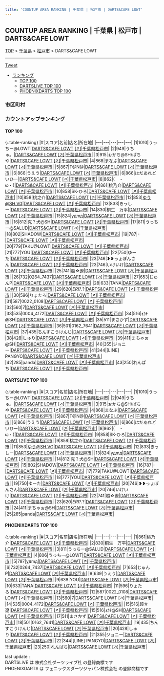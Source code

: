 ```yaml
---
title: 'COUNTUP AREA RANKING | 千葉県 | 松戸市 | DARTS&CAFE LOWT'
---
```

## COUNTUP AREA RANKING | 千葉県 | 松戸市 | DARTS&CAFE LOWT

[TOP](/darts/rank/) > [千葉県](/darts/rank/千葉県/) > [松戸市](/darts/rank/千葉県/松戸市/) > DARTS&CAFE LOWT

___

<a href="https://twitter.com/share?ref_src=twsrc%5Etfw" data-text="COUNTUP AREA RANKING | 千葉県松戸市DARTS&CAFE LOWT" class="twitter-share-button" data-hashtags="DARTSLIVE,PHOENIXDARTS,darts,ダーツ" data-show-count="false">Tweet</a>

* [ランキング](#カウントアップランキング)
    * [TOP 100](#top-100)
    * [DARTSLIVE TOP 100](#dartslive-top-100)
    * [PHOENIXDARTS TOP 100](#phoenixdarts-top-100)

### 市区町村

<ul>

</ul>

### カウントアップランキング

#### TOP 100



{:.table-ranking}
|#|スコア|名前|店名|所在地|
|---|---|---|---|---|
|1|1010|<span class="rank-name-dl">うっちー@LOWT</span>|<a href="/darts/rank/shops/c1cb68d2bd9628735f9f3321c1147265.html">DARTS&CAFE LOWT</a> <a href="https://search.dartslive.com/jp/shop/c1cb68d2bd9628735f9f3321c1147265">[↗]</a>|<a href="/darts/rank/千葉県/松戸市">千葉県松戸市</a>|
|2|949|<span class="rank-name-dl">うちゅ。</span>|<a href="/darts/rank/shops/c1cb68d2bd9628735f9f3321c1147265.html">DARTS&CAFE LOWT</a> <a href="https://search.dartslive.com/jp/shop/c1cb68d2bd9628735f9f3321c1147265">[↗]</a>|<a href="/darts/rank/千葉県/松戸市">千葉県松戸市</a>|
|3|915|<span class="rank-name-dl">ぉかち@SH/ぱちや</span>|<a href="/darts/rank/shops/c1cb68d2bd9628735f9f3321c1147265.html">DARTS&CAFE LOWT</a> <a href="https://search.dartslive.com/jp/shop/c1cb68d2bd9628735f9f3321c1147265">[↗]</a>|<a href="/darts/rank/千葉県/松戸市">千葉県松戸市</a>|
|4|868|<span class="rank-name-dl">まなぶ</span>|<a href="/darts/rank/shops/c1cb68d2bd9628735f9f3321c1147265.html">DARTS&CAFE LOWT</a> <a href="https://search.dartslive.com/jp/shop/c1cb68d2bd9628735f9f3321c1147265">[↗]</a>|<a href="/darts/rank/千葉県/松戸市">千葉県松戸市</a>|
|5|867|<span class="rank-name-dl">T@N@</span>|<a href="/darts/rank/shops/c1cb68d2bd9628735f9f3321c1147265.html">DARTS&CAFE LOWT</a> <a href="https://search.dartslive.com/jp/shop/c1cb68d2bd9628735f9f3321c1147265">[↗]</a>|<a href="/darts/rank/千葉県/松戸市">千葉県松戸市</a>|
|6|866|<span class="rank-name-dl">うえう</span>|<a href="/darts/rank/shops/c1cb68d2bd9628735f9f3321c1147265.html">DARTS&CAFE LOWT</a> <a href="https://search.dartslive.com/jp/shop/c1cb68d2bd9628735f9f3321c1147265">[↗]</a>|<a href="/darts/rank/千葉県/松戸市">千葉県松戸市</a>|
|6|866|<span class="rank-name-dl">はだあれどいひー</span>|<a href="/darts/rank/shops/c1cb68d2bd9628735f9f3321c1147265.html">DARTS&CAFE LOWT</a> <a href="https://search.dartslive.com/jp/shop/c1cb68d2bd9628735f9f3321c1147265">[↗]</a>|<a href="/darts/rank/千葉県/松戸市">千葉県松戸市</a>|
|8|862|<span class="rank-name-dl">(　・ω・)</span>|<a href="/darts/rank/shops/c1cb68d2bd9628735f9f3321c1147265.html">DARTS&CAFE LOWT</a> <a href="https://search.dartslive.com/jp/shop/c1cb68d2bd9628735f9f3321c1147265">[↗]</a>|<a href="/darts/rank/千葉県/松戸市">千葉県松戸市</a>|
|9|861|<span class="rank-name-pd">桃乃介</span>|<a href="/darts/rank/shops/94105.html">DARTS&CAFE LOWT</a> <a href="https://vs.phoenixdarts.com/jp/shop/shopDetailInfo/s_94105?s_seq=94105">[↗]</a>|<a href="/darts/rank/千葉県/松戸市">千葉県松戸市</a>|
|10|858|<span class="rank-name-dl">SK-ひろ</span>|<a href="/darts/rank/shops/c1cb68d2bd9628735f9f3321c1147265.html">DARTS&CAFE LOWT</a> <a href="https://search.dartslive.com/jp/shop/c1cb68d2bd9628735f9f3321c1147265">[↗]</a>|<a href="/darts/rank/千葉県/松戸市">千葉県松戸市</a>|
|10|858|<span class="rank-name-dl">桃之介</span>|<a href="/darts/rank/shops/c1cb68d2bd9628735f9f3321c1147265.html">DARTS&CAFE LOWT</a> <a href="https://search.dartslive.com/jp/shop/c1cb68d2bd9628735f9f3321c1147265">[↗]</a>|<a href="/darts/rank/千葉県/松戸市">千葉県松戸市</a>|
|12|853|<span class="rank-name-dl">ゆう@SH.VG</span>|<a href="/darts/rank/shops/c1cb68d2bd9628735f9f3321c1147265.html">DARTS&CAFE LOWT</a> <a href="https://search.dartslive.com/jp/shop/c1cb68d2bd9628735f9f3321c1147265">[↗]</a>|<a href="/darts/rank/千葉県/松戸市">千葉県松戸市</a>|
|13|833|<span class="rank-name-dl">きっしー</span>|<a href="/darts/rank/shops/c1cb68d2bd9628735f9f3321c1147265.html">DARTS&CAFE LOWT</a> <a href="https://search.dartslive.com/jp/shop/c1cb68d2bd9628735f9f3321c1147265">[↗]</a>|<a href="/darts/rank/千葉県/松戸市">千葉県松戸市</a>|
|14|830|<span class="rank-name-pd">桐生　万平</span>|<a href="/darts/rank/shops/94105.html">DARTS&CAFE LOWT</a> <a href="https://vs.phoenixdarts.com/jp/shop/shopDetailInfo/s_94105?s_seq=94105">[↗]</a>|<a href="/darts/rank/千葉県/松戸市">千葉県松戸市</a>|
|15|824|<span class="rank-name-dl">yдmд</span>|<a href="/darts/rank/shops/c1cb68d2bd9628735f9f3321c1147265.html">DARTS&CAFE LOWT</a> <a href="https://search.dartslive.com/jp/shop/c1cb68d2bd9628735f9f3321c1147265">[↗]</a>|<a href="/darts/rank/千葉県/松戸市">千葉県松戸市</a>|
|16|812|<span class="rank-name-dl">克？犬@SH</span>|<a href="/darts/rank/shops/c1cb68d2bd9628735f9f3321c1147265.html">DARTS&CAFE LOWT</a> <a href="https://search.dartslive.com/jp/shop/c1cb68d2bd9628735f9f3321c1147265">[↗]</a>|<a href="/darts/rank/千葉県/松戸市">千葉県松戸市</a>|
|17|811|<span class="rank-name-pd">うっちー@SALUD</span>|<a href="/darts/rank/shops/94105.html">DARTS&CAFE LOWT</a> <a href="https://vs.phoenixdarts.com/jp/shop/shopDetailInfo/s_94105?s_seq=94105">[↗]</a>|<a href="/darts/rank/千葉県/松戸市">千葉県松戸市</a>|
|18|802|<span class="rank-name-dl">SHADOW</span>|<a href="/darts/rank/shops/c1cb68d2bd9628735f9f3321c1147265.html">DARTS&CAFE LOWT</a> <a href="https://search.dartslive.com/jp/shop/c1cb68d2bd9628735f9f3321c1147265">[↗]</a>|<a href="/darts/rank/千葉県/松戸市">千葉県松戸市</a>|
|19|787|<span class="rank-name-dl">-</span>|<a href="/darts/rank/shops/c1cb68d2bd9628735f9f3321c1147265.html">DARTS&CAFE LOWT</a> <a href="https://search.dartslive.com/jp/shop/c1cb68d2bd9628735f9f3321c1147265">[↗]</a>|<a href="/darts/rank/千葉県/松戸市">千葉県松戸市</a>|
|20|779|<span class="rank-name-dl">TAKU@LOWT</span>|<a href="/darts/rank/shops/c1cb68d2bd9628735f9f3321c1147265.html">DARTS&CAFE LOWT</a> <a href="https://search.dartslive.com/jp/shop/c1cb68d2bd9628735f9f3321c1147265">[↗]</a>|<a href="/darts/rank/千葉県/松戸市">千葉県松戸市</a>|
|21|777|<span class="rank-name-dl">YOU</span>|<a href="/darts/rank/shops/c1cb68d2bd9628735f9f3321c1147265.html">DARTS&CAFE LOWT</a> <a href="https://search.dartslive.com/jp/shop/c1cb68d2bd9628735f9f3321c1147265">[↗]</a>|<a href="/darts/rank/千葉県/松戸市">千葉県松戸市</a>|
|22|750|<span class="rank-name-dl">ゆーた</span>|<a href="/darts/rank/shops/c1cb68d2bd9628735f9f3321c1147265.html">DARTS&CAFE LOWT</a> <a href="https://search.dartslive.com/jp/shop/c1cb68d2bd9628735f9f3321c1147265">[↗]</a>|<a href="/darts/rank/千葉県/松戸市">千葉県松戸市</a>|
|23|746|<span class="rank-name-dl">❥❥っょぽんさん</span>|<a href="/darts/rank/shops/c1cb68d2bd9628735f9f3321c1147265.html">DARTS&CAFE LOWT</a> <a href="https://search.dartslive.com/jp/shop/c1cb68d2bd9628735f9f3321c1147265">[↗]</a>|<a href="/darts/rank/千葉県/松戸市">千葉県松戸市</a>|
|23|746|<span class="rank-name-dl">いけいけ</span>|<a href="/darts/rank/shops/c1cb68d2bd9628735f9f3321c1147265.html">DARTS&CAFE LOWT</a> <a href="https://search.dartslive.com/jp/shop/c1cb68d2bd9628735f9f3321c1147265">[↗]</a>|<a href="/darts/rank/千葉県/松戸市">千葉県松戸市</a>|
|25|741|<span class="rank-name-dl">超☆遼</span>|<a href="/darts/rank/shops/c1cb68d2bd9628735f9f3321c1147265.html">DARTS&CAFE LOWT</a> <a href="https://search.dartslive.com/jp/shop/c1cb68d2bd9628735f9f3321c1147265">[↗]</a>|<a href="/darts/rank/千葉県/松戸市">千葉県松戸市</a>|
|26|732|<span class="rank-name-pd">0264_7437</span>|<a href="/darts/rank/shops/94105.html">DARTS&CAFE LOWT</a> <a href="https://vs.phoenixdarts.com/jp/shop/shopDetailInfo/s_94105?s_seq=94105">[↗]</a>|<a href="/darts/rank/千葉県/松戸市">千葉県松戸市</a>|
|27|653|<span class="rank-name-pd">じゅんP</span>|<a href="/darts/rank/shops/94105.html">DARTS&CAFE LOWT</a> <a href="https://vs.phoenixdarts.com/jp/shop/shopDetailInfo/s_94105?s_seq=94105">[↗]</a>|<a href="/darts/rank/千葉県/松戸市">千葉県松戸市</a>|
|28|633|<span class="rank-name-pd">TANA</span>|<a href="/darts/rank/shops/94105.html">DARTS&CAFE LOWT</a> <a href="https://vs.phoenixdarts.com/jp/shop/shopDetailInfo/s_94105?s_seq=94105">[↗]</a>|<a href="/darts/rank/千葉県/松戸市">千葉県松戸市</a>|
|29|620|<span class="rank-name-dl">*ERI?.*?</span>|<a href="/darts/rank/shops/c1cb68d2bd9628735f9f3321c1147265.html">DARTS&CAFE LOWT</a> <a href="https://search.dartslive.com/jp/shop/c1cb68d2bd9628735f9f3321c1147265">[↗]</a>|<a href="/darts/rank/千葉県/松戸市">千葉県松戸市</a>|
|30|596|<span class="rank-name-pd">りょたろ</span>|<a href="/darts/rank/shops/94105.html">DARTS&CAFE LOWT</a> <a href="https://vs.phoenixdarts.com/jp/shop/shopDetailInfo/s_94105?s_seq=94105">[↗]</a>|<a href="/darts/rank/千葉県/松戸市">千葉県松戸市</a>|
|31|587|<span class="rank-name-pd">0022_0108</span>|<a href="/darts/rank/shops/94105.html">DARTS&CAFE LOWT</a> <a href="https://vs.phoenixdarts.com/jp/shop/shopDetailInfo/s_94105?s_seq=94105">[↗]</a>|<a href="/darts/rank/千葉県/松戸市">千葉県松戸市</a>|
|32|560|<span class="rank-name-pd">7</span>|<a href="/darts/rank/shops/94105.html">DARTS&CAFE LOWT</a> <a href="https://vs.phoenixdarts.com/jp/shop/shopDetailInfo/s_94105?s_seq=94105">[↗]</a>|<a href="/darts/rank/千葉県/松戸市">千葉県松戸市</a>|
|33|535|<span class="rank-name-pd">0004_4172</span>|<a href="/darts/rank/shops/94105.html">DARTS&CAFE LOWT</a> <a href="https://vs.phoenixdarts.com/jp/shop/shopDetailInfo/s_94105?s_seq=94105">[↗]</a>|<a href="/darts/rank/千葉県/松戸市">千葉県松戸市</a>|
|34|516|<span class="rank-name-pd">ｫｶﾁ@SH</span>|<a href="/darts/rank/shops/94105.html">DARTS&CAFE LOWT</a> <a href="https://vs.phoenixdarts.com/jp/shop/shopDetailInfo/s_94105?s_seq=94105">[↗]</a>|<a href="/darts/rank/千葉県/松戸市">千葉県松戸市</a>|
|35|511|<span class="rank-name-pd">まさかず</span>|<a href="/darts/rank/shops/94105.html">DARTS&CAFE LOWT</a> <a href="https://vs.phoenixdarts.com/jp/shop/shopDetailInfo/s_94105?s_seq=94105">[↗]</a>|<a href="/darts/rank/千葉県/松戸市">千葉県松戸市</a>|
|36|501|<span class="rank-name-pd">0162_7641</span>|<a href="/darts/rank/shops/94105.html">DARTS&CAFE LOWT</a> <a href="https://vs.phoenixdarts.com/jp/shop/shopDetailInfo/s_94105?s_seq=94105">[↗]</a>|<a href="/darts/rank/千葉県/松戸市">千葉県松戸市</a>|
|37|435|<span class="rank-name-pd">ちんすこうけんじ</span>|<a href="/darts/rank/shops/94105.html">DARTS&CAFE LOWT</a> <a href="https://vs.phoenixdarts.com/jp/shop/shopDetailInfo/s_94105?s_seq=94105">[↗]</a>|<a href="/darts/rank/千葉県/松戸市">千葉県松戸市</a>|
|38|428|<span class="rank-name-pd">しゅり</span>|<a href="/darts/rank/shops/94105.html">DARTS&CAFE LOWT</a> <a href="https://vs.phoenixdarts.com/jp/shop/shopDetailInfo/s_94105?s_seq=94105">[↗]</a>|<a href="/darts/rank/千葉県/松戸市">千葉県松戸市</a>|
|39|411|<span class="rank-name-dl">まちゃぉ@SH</span>|<a href="/darts/rank/shops/c1cb68d2bd9628735f9f3321c1147265.html">DARTS&CAFE LOWT</a> <a href="https://search.dartslive.com/jp/shop/c1cb68d2bd9628735f9f3321c1147265">[↗]</a>|<a href="/darts/rank/千葉県/松戸市">千葉県松戸市</a>|
|40|355|<span class="rank-name-pd">ジョニー</span>|<a href="/darts/rank/shops/94105.html">DARTS&CAFE LOWT</a> <a href="https://vs.phoenixdarts.com/jp/shop/shopDetailInfo/s_94105?s_seq=94105">[↗]</a>|<a href="/darts/rank/千葉県/松戸市">千葉県松戸市</a>|
|41|344|<span class="rank-name-pd">[LINE] PANGYO</span>|<a href="/darts/rank/shops/94105.html">DARTS&CAFE LOWT</a> <a href="https://vs.phoenixdarts.com/jp/shop/shopDetailInfo/s_94105?s_seq=94105">[↗]</a>|<a href="/darts/rank/千葉県/松戸市">千葉県松戸市</a>|
|42|285|<span class="rank-name-dl">panda</span>|<a href="/darts/rank/shops/c1cb68d2bd9628735f9f3321c1147265.html">DARTS&CAFE LOWT</a> <a href="https://search.dartslive.com/jp/shop/c1cb68d2bd9628735f9f3321c1147265">[↗]</a>|<a href="/darts/rank/千葉県/松戸市">千葉県松戸市</a>|
|43|250|<span class="rank-name-pd">れんぱち</span>|<a href="/darts/rank/shops/94105.html">DARTS&CAFE LOWT</a> <a href="https://vs.phoenixdarts.com/jp/shop/shopDetailInfo/s_94105?s_seq=94105">[↗]</a>|<a href="/darts/rank/千葉県/松戸市">千葉県松戸市</a>|


#### DARTSLIVE TOP 100



{:.table-ranking}
|#|スコア|名前|店名|所在地|
|---|---|---|---|---|
|1|1010|<span class="rank-name-dl">うっちー@LOWT</span>|<a href="/darts/rank/shops/c1cb68d2bd9628735f9f3321c1147265.html">DARTS&CAFE LOWT</a> <a href="https://search.dartslive.com/jp/shop/c1cb68d2bd9628735f9f3321c1147265">[↗]</a>|<a href="/darts/rank/千葉県/松戸市">千葉県松戸市</a>|
|2|949|<span class="rank-name-dl">うちゅ。</span>|<a href="/darts/rank/shops/c1cb68d2bd9628735f9f3321c1147265.html">DARTS&CAFE LOWT</a> <a href="https://search.dartslive.com/jp/shop/c1cb68d2bd9628735f9f3321c1147265">[↗]</a>|<a href="/darts/rank/千葉県/松戸市">千葉県松戸市</a>|
|3|915|<span class="rank-name-dl">ぉかち@SH/ぱちや</span>|<a href="/darts/rank/shops/c1cb68d2bd9628735f9f3321c1147265.html">DARTS&CAFE LOWT</a> <a href="https://search.dartslive.com/jp/shop/c1cb68d2bd9628735f9f3321c1147265">[↗]</a>|<a href="/darts/rank/千葉県/松戸市">千葉県松戸市</a>|
|4|868|<span class="rank-name-dl">まなぶ</span>|<a href="/darts/rank/shops/c1cb68d2bd9628735f9f3321c1147265.html">DARTS&CAFE LOWT</a> <a href="https://search.dartslive.com/jp/shop/c1cb68d2bd9628735f9f3321c1147265">[↗]</a>|<a href="/darts/rank/千葉県/松戸市">千葉県松戸市</a>|
|5|867|<span class="rank-name-dl">T@N@</span>|<a href="/darts/rank/shops/c1cb68d2bd9628735f9f3321c1147265.html">DARTS&CAFE LOWT</a> <a href="https://search.dartslive.com/jp/shop/c1cb68d2bd9628735f9f3321c1147265">[↗]</a>|<a href="/darts/rank/千葉県/松戸市">千葉県松戸市</a>|
|6|866|<span class="rank-name-dl">うえう</span>|<a href="/darts/rank/shops/c1cb68d2bd9628735f9f3321c1147265.html">DARTS&CAFE LOWT</a> <a href="https://search.dartslive.com/jp/shop/c1cb68d2bd9628735f9f3321c1147265">[↗]</a>|<a href="/darts/rank/千葉県/松戸市">千葉県松戸市</a>|
|6|866|<span class="rank-name-dl">はだあれどいひー</span>|<a href="/darts/rank/shops/c1cb68d2bd9628735f9f3321c1147265.html">DARTS&CAFE LOWT</a> <a href="https://search.dartslive.com/jp/shop/c1cb68d2bd9628735f9f3321c1147265">[↗]</a>|<a href="/darts/rank/千葉県/松戸市">千葉県松戸市</a>|
|8|862|<span class="rank-name-dl">(　・ω・)</span>|<a href="/darts/rank/shops/c1cb68d2bd9628735f9f3321c1147265.html">DARTS&CAFE LOWT</a> <a href="https://search.dartslive.com/jp/shop/c1cb68d2bd9628735f9f3321c1147265">[↗]</a>|<a href="/darts/rank/千葉県/松戸市">千葉県松戸市</a>|
|9|858|<span class="rank-name-dl">SK-ひろ</span>|<a href="/darts/rank/shops/c1cb68d2bd9628735f9f3321c1147265.html">DARTS&CAFE LOWT</a> <a href="https://search.dartslive.com/jp/shop/c1cb68d2bd9628735f9f3321c1147265">[↗]</a>|<a href="/darts/rank/千葉県/松戸市">千葉県松戸市</a>|
|9|858|<span class="rank-name-dl">桃之介</span>|<a href="/darts/rank/shops/c1cb68d2bd9628735f9f3321c1147265.html">DARTS&CAFE LOWT</a> <a href="https://search.dartslive.com/jp/shop/c1cb68d2bd9628735f9f3321c1147265">[↗]</a>|<a href="/darts/rank/千葉県/松戸市">千葉県松戸市</a>|
|11|853|<span class="rank-name-dl">ゆう@SH.VG</span>|<a href="/darts/rank/shops/c1cb68d2bd9628735f9f3321c1147265.html">DARTS&CAFE LOWT</a> <a href="https://search.dartslive.com/jp/shop/c1cb68d2bd9628735f9f3321c1147265">[↗]</a>|<a href="/darts/rank/千葉県/松戸市">千葉県松戸市</a>|
|12|833|<span class="rank-name-dl">きっしー</span>|<a href="/darts/rank/shops/c1cb68d2bd9628735f9f3321c1147265.html">DARTS&CAFE LOWT</a> <a href="https://search.dartslive.com/jp/shop/c1cb68d2bd9628735f9f3321c1147265">[↗]</a>|<a href="/darts/rank/千葉県/松戸市">千葉県松戸市</a>|
|13|824|<span class="rank-name-dl">yдmд</span>|<a href="/darts/rank/shops/c1cb68d2bd9628735f9f3321c1147265.html">DARTS&CAFE LOWT</a> <a href="https://search.dartslive.com/jp/shop/c1cb68d2bd9628735f9f3321c1147265">[↗]</a>|<a href="/darts/rank/千葉県/松戸市">千葉県松戸市</a>|
|14|812|<span class="rank-name-dl">克？犬@SH</span>|<a href="/darts/rank/shops/c1cb68d2bd9628735f9f3321c1147265.html">DARTS&CAFE LOWT</a> <a href="https://search.dartslive.com/jp/shop/c1cb68d2bd9628735f9f3321c1147265">[↗]</a>|<a href="/darts/rank/千葉県/松戸市">千葉県松戸市</a>|
|15|802|<span class="rank-name-dl">SHADOW</span>|<a href="/darts/rank/shops/c1cb68d2bd9628735f9f3321c1147265.html">DARTS&CAFE LOWT</a> <a href="https://search.dartslive.com/jp/shop/c1cb68d2bd9628735f9f3321c1147265">[↗]</a>|<a href="/darts/rank/千葉県/松戸市">千葉県松戸市</a>|
|16|787|<span class="rank-name-dl">-</span>|<a href="/darts/rank/shops/c1cb68d2bd9628735f9f3321c1147265.html">DARTS&CAFE LOWT</a> <a href="https://search.dartslive.com/jp/shop/c1cb68d2bd9628735f9f3321c1147265">[↗]</a>|<a href="/darts/rank/千葉県/松戸市">千葉県松戸市</a>|
|17|779|<span class="rank-name-dl">TAKU@LOWT</span>|<a href="/darts/rank/shops/c1cb68d2bd9628735f9f3321c1147265.html">DARTS&CAFE LOWT</a> <a href="https://search.dartslive.com/jp/shop/c1cb68d2bd9628735f9f3321c1147265">[↗]</a>|<a href="/darts/rank/千葉県/松戸市">千葉県松戸市</a>|
|18|777|<span class="rank-name-dl">YOU</span>|<a href="/darts/rank/shops/c1cb68d2bd9628735f9f3321c1147265.html">DARTS&CAFE LOWT</a> <a href="https://search.dartslive.com/jp/shop/c1cb68d2bd9628735f9f3321c1147265">[↗]</a>|<a href="/darts/rank/千葉県/松戸市">千葉県松戸市</a>|
|19|750|<span class="rank-name-dl">ゆーた</span>|<a href="/darts/rank/shops/c1cb68d2bd9628735f9f3321c1147265.html">DARTS&CAFE LOWT</a> <a href="https://search.dartslive.com/jp/shop/c1cb68d2bd9628735f9f3321c1147265">[↗]</a>|<a href="/darts/rank/千葉県/松戸市">千葉県松戸市</a>|
|20|746|<span class="rank-name-dl">❥❥っょぽんさん</span>|<a href="/darts/rank/shops/c1cb68d2bd9628735f9f3321c1147265.html">DARTS&CAFE LOWT</a> <a href="https://search.dartslive.com/jp/shop/c1cb68d2bd9628735f9f3321c1147265">[↗]</a>|<a href="/darts/rank/千葉県/松戸市">千葉県松戸市</a>|
|20|746|<span class="rank-name-dl">いけいけ</span>|<a href="/darts/rank/shops/c1cb68d2bd9628735f9f3321c1147265.html">DARTS&CAFE LOWT</a> <a href="https://search.dartslive.com/jp/shop/c1cb68d2bd9628735f9f3321c1147265">[↗]</a>|<a href="/darts/rank/千葉県/松戸市">千葉県松戸市</a>|
|22|741|<span class="rank-name-dl">超☆遼</span>|<a href="/darts/rank/shops/c1cb68d2bd9628735f9f3321c1147265.html">DARTS&CAFE LOWT</a> <a href="https://search.dartslive.com/jp/shop/c1cb68d2bd9628735f9f3321c1147265">[↗]</a>|<a href="/darts/rank/千葉県/松戸市">千葉県松戸市</a>|
|23|620|<span class="rank-name-dl">*ERI?.*?</span>|<a href="/darts/rank/shops/c1cb68d2bd9628735f9f3321c1147265.html">DARTS&CAFE LOWT</a> <a href="https://search.dartslive.com/jp/shop/c1cb68d2bd9628735f9f3321c1147265">[↗]</a>|<a href="/darts/rank/千葉県/松戸市">千葉県松戸市</a>|
|24|411|<span class="rank-name-dl">まちゃぉ@SH</span>|<a href="/darts/rank/shops/c1cb68d2bd9628735f9f3321c1147265.html">DARTS&CAFE LOWT</a> <a href="https://search.dartslive.com/jp/shop/c1cb68d2bd9628735f9f3321c1147265">[↗]</a>|<a href="/darts/rank/千葉県/松戸市">千葉県松戸市</a>|
|25|285|<span class="rank-name-dl">panda</span>|<a href="/darts/rank/shops/c1cb68d2bd9628735f9f3321c1147265.html">DARTS&CAFE LOWT</a> <a href="https://search.dartslive.com/jp/shop/c1cb68d2bd9628735f9f3321c1147265">[↗]</a>|<a href="/darts/rank/千葉県/松戸市">千葉県松戸市</a>|


#### PHOENIXDARTS TOP 100



{:.table-ranking}
|#|スコア|名前|店名|所在地|
|---|---|---|---|---|
|1|861|<span class="rank-name-pd">桃乃介</span>|<a href="/darts/rank/shops/94105.html">DARTS&CAFE LOWT</a> <a href="https://vs.phoenixdarts.com/jp/shop/shopDetailInfo/s_94105?s_seq=94105">[↗]</a>|<a href="/darts/rank/千葉県/松戸市">千葉県松戸市</a>|
|2|830|<span class="rank-name-pd">桐生　万平</span>|<a href="/darts/rank/shops/94105.html">DARTS&CAFE LOWT</a> <a href="https://vs.phoenixdarts.com/jp/shop/shopDetailInfo/s_94105?s_seq=94105">[↗]</a>|<a href="/darts/rank/千葉県/松戸市">千葉県松戸市</a>|
|3|811|<span class="rank-name-pd">うっちー@SALUD</span>|<a href="/darts/rank/shops/94105.html">DARTS&CAFE LOWT</a> <a href="https://vs.phoenixdarts.com/jp/shop/shopDetailInfo/s_94105?s_seq=94105">[↗]</a>|<a href="/darts/rank/千葉県/松戸市">千葉県松戸市</a>|
|4|806|<span class="rank-name-pd">うっちー@LOWT</span>|<a href="/darts/rank/shops/94105.html">DARTS&CAFE LOWT</a> <a href="https://vs.phoenixdarts.com/jp/shop/shopDetailInfo/s_94105?s_seq=94105">[↗]</a>|<a href="/darts/rank/千葉県/松戸市">千葉県松戸市</a>|
|5|787|<span class="rank-name-pd">yдmд</span>|<a href="/darts/rank/shops/94105.html">DARTS&CAFE LOWT</a> <a href="https://vs.phoenixdarts.com/jp/shop/shopDetailInfo/s_94105?s_seq=94105">[↗]</a>|<a href="/darts/rank/千葉県/松戸市">千葉県松戸市</a>|
|6|732|<span class="rank-name-pd">0264_7437</span>|<a href="/darts/rank/shops/94105.html">DARTS&CAFE LOWT</a> <a href="https://vs.phoenixdarts.com/jp/shop/shopDetailInfo/s_94105?s_seq=94105">[↗]</a>|<a href="/darts/rank/千葉県/松戸市">千葉県松戸市</a>|
|7|653|<span class="rank-name-pd">じゅんP</span>|<a href="/darts/rank/shops/94105.html">DARTS&CAFE LOWT</a> <a href="https://vs.phoenixdarts.com/jp/shop/shopDetailInfo/s_94105?s_seq=94105">[↗]</a>|<a href="/darts/rank/千葉県/松戸市">千葉県松戸市</a>|
|8|639|<span class="rank-name-pd">うえう</span>|<a href="/darts/rank/shops/94105.html">DARTS&CAFE LOWT</a> <a href="https://vs.phoenixdarts.com/jp/shop/shopDetailInfo/s_94105?s_seq=94105">[↗]</a>|<a href="/darts/rank/千葉県/松戸市">千葉県松戸市</a>|
|9|638|<span class="rank-name-pd">YOU</span>|<a href="/darts/rank/shops/94105.html">DARTS&CAFE LOWT</a> <a href="https://vs.phoenixdarts.com/jp/shop/shopDetailInfo/s_94105?s_seq=94105">[↗]</a>|<a href="/darts/rank/千葉県/松戸市">千葉県松戸市</a>|
|10|633|<span class="rank-name-pd">TANA</span>|<a href="/darts/rank/shops/94105.html">DARTS&CAFE LOWT</a> <a href="https://vs.phoenixdarts.com/jp/shop/shopDetailInfo/s_94105?s_seq=94105">[↗]</a>|<a href="/darts/rank/千葉県/松戸市">千葉県松戸市</a>|
|11|596|<span class="rank-name-pd">りょたろ</span>|<a href="/darts/rank/shops/94105.html">DARTS&CAFE LOWT</a> <a href="https://vs.phoenixdarts.com/jp/shop/shopDetailInfo/s_94105?s_seq=94105">[↗]</a>|<a href="/darts/rank/千葉県/松戸市">千葉県松戸市</a>|
|12|587|<span class="rank-name-pd">0022_0108</span>|<a href="/darts/rank/shops/94105.html">DARTS&CAFE LOWT</a> <a href="https://vs.phoenixdarts.com/jp/shop/shopDetailInfo/s_94105?s_seq=94105">[↗]</a>|<a href="/darts/rank/千葉県/松戸市">千葉県松戸市</a>|
|13|560|<span class="rank-name-pd">7</span>|<a href="/darts/rank/shops/94105.html">DARTS&CAFE LOWT</a> <a href="https://vs.phoenixdarts.com/jp/shop/shopDetailInfo/s_94105?s_seq=94105">[↗]</a>|<a href="/darts/rank/千葉県/松戸市">千葉県松戸市</a>|
|14|535|<span class="rank-name-pd">0004_4172</span>|<a href="/darts/rank/shops/94105.html">DARTS&CAFE LOWT</a> <a href="https://vs.phoenixdarts.com/jp/shop/shopDetailInfo/s_94105?s_seq=94105">[↗]</a>|<a href="/darts/rank/千葉県/松戸市">千葉県松戸市</a>|
|15|516|<span class="rank-name-pd">超☆遼</span>|<a href="/darts/rank/shops/94105.html">DARTS&CAFE LOWT</a> <a href="https://vs.phoenixdarts.com/jp/shop/shopDetailInfo/s_94105?s_seq=94105">[↗]</a>|<a href="/darts/rank/千葉県/松戸市">千葉県松戸市</a>|
|15|516|<span class="rank-name-pd">ｫｶﾁ@SH</span>|<a href="/darts/rank/shops/94105.html">DARTS&CAFE LOWT</a> <a href="https://vs.phoenixdarts.com/jp/shop/shopDetailInfo/s_94105?s_seq=94105">[↗]</a>|<a href="/darts/rank/千葉県/松戸市">千葉県松戸市</a>|
|17|511|<span class="rank-name-pd">まさかず</span>|<a href="/darts/rank/shops/94105.html">DARTS&CAFE LOWT</a> <a href="https://vs.phoenixdarts.com/jp/shop/shopDetailInfo/s_94105?s_seq=94105">[↗]</a>|<a href="/darts/rank/千葉県/松戸市">千葉県松戸市</a>|
|18|501|<span class="rank-name-pd">0162_7641</span>|<a href="/darts/rank/shops/94105.html">DARTS&CAFE LOWT</a> <a href="https://vs.phoenixdarts.com/jp/shop/shopDetailInfo/s_94105?s_seq=94105">[↗]</a>|<a href="/darts/rank/千葉県/松戸市">千葉県松戸市</a>|
|19|435|<span class="rank-name-pd">ちんすこうけんじ</span>|<a href="/darts/rank/shops/94105.html">DARTS&CAFE LOWT</a> <a href="https://vs.phoenixdarts.com/jp/shop/shopDetailInfo/s_94105?s_seq=94105">[↗]</a>|<a href="/darts/rank/千葉県/松戸市">千葉県松戸市</a>|
|20|428|<span class="rank-name-pd">しゅり</span>|<a href="/darts/rank/shops/94105.html">DARTS&CAFE LOWT</a> <a href="https://vs.phoenixdarts.com/jp/shop/shopDetailInfo/s_94105?s_seq=94105">[↗]</a>|<a href="/darts/rank/千葉県/松戸市">千葉県松戸市</a>|
|21|355|<span class="rank-name-pd">ジョニー</span>|<a href="/darts/rank/shops/94105.html">DARTS&CAFE LOWT</a> <a href="https://vs.phoenixdarts.com/jp/shop/shopDetailInfo/s_94105?s_seq=94105">[↗]</a>|<a href="/darts/rank/千葉県/松戸市">千葉県松戸市</a>|
|22|344|<span class="rank-name-pd">[LINE] PANGYO</span>|<a href="/darts/rank/shops/94105.html">DARTS&CAFE LOWT</a> <a href="https://vs.phoenixdarts.com/jp/shop/shopDetailInfo/s_94105?s_seq=94105">[↗]</a>|<a href="/darts/rank/千葉県/松戸市">千葉県松戸市</a>|
|23|250|<span class="rank-name-pd">れんぱち</span>|<a href="/darts/rank/shops/94105.html">DARTS&CAFE LOWT</a> <a href="https://vs.phoenixdarts.com/jp/shop/shopDetailInfo/s_94105?s_seq=94105">[↗]</a>|<a href="/darts/rank/千葉県/松戸市">千葉県松戸市</a>|


<div class="footer border-top border-gray-light mt-5 pt-3 text-right text-gray">
    last update : <span style="font-weight: italic" id="foot_last_modified"></span><br />
    DARTSLIVE は 株式会社ダーツライブ社 の登録商標です<br />
    PHOENIXDARTS は フェニックスダーツジャパン株式会社 の登録商標です<br />
</div>

<script src="https://cdnjs.cloudflare.com/ajax/libs/jquery.tablesorter/2.31.3/js/jquery.tablesorter.min.js" integrity="sha512-qzgd5cYSZcosqpzpn7zF2ZId8f/8CHmFKZ8j7mU4OUXTNRd5g+ZHBPsgKEwoqxCtdQvExE5LprwwPAgoicguNg==" crossorigin="anonymous" referrerpolicy="no-referrer"></script>
<link rel="stylesheet" href="https://cdnjs.cloudflare.com/ajax/libs/jquery.tablesorter/2.31.3/css/theme.default.min.css" integrity="sha512-wghhOJkjQX0Lh3NSWvNKeZ0ZpNn+SPVXX1Qyc9OCaogADktxrBiBdKGDoqVUOyhStvMBmJQ8ZdMHiR3wuEq8+w==" crossorigin="anonymous" referrerpolicy="no-referrer" />
<script>
$(function() {
    $(".table-ranking").tablesorter({sortList:[[0, 0]]});
    $("#foot_last_modified").text(formatDate(new Date(document.lastModified), 'yyyy-MM-dd HH:mm:ss'));
});
</script>

<script async src="https://platform.twitter.com/widgets.js" charset="utf-8"></script>
